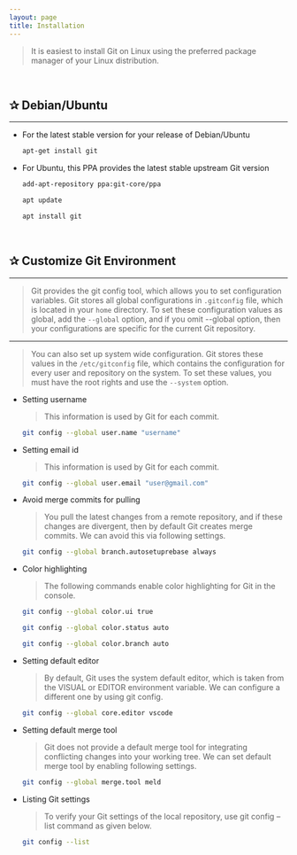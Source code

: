 ```yaml
---
layout: page
title: Installation
---
```


> It is easiest to install Git on Linux using the preferred package manager of your Linux distribution.

&nbsp;

## ✰ Debian/Ubuntu

***

* For the latest stable version for your release of Debian/Ubuntu

   ```sh
   apt-get install git
   ```

* For Ubuntu, this PPA provides the latest stable upstream Git version

   ```sh
   add-apt-repository ppa:git-core/ppa

   apt update

   apt install git
   ```

&nbsp;

## ✰ Customize Git Environment

***

  > Git provides the git config tool, which allows you to set configuration variables. Git stores all global configurations in `.gitconfig` file, which is located in your `home` directory. To set these configuration values as global, add the `--global` option, and if you omit --global option, then your configurations are specific for the current Git repository.

***

  >You can also set up system wide configuration. Git stores these values in the `/etc/gitconfig` file, which contains the configuration for every user and repository on the system. To set these values, you must have the root rights and use the `--system` option.

* Setting username

  >This information is used by Git for each commit.

    ```sh
    git config --global user.name "username"
    ```

* Setting email id

  >This information is used by Git for each commit.

    ```sh
    git config --global user.email "user@gmail.com"
    ```

* Avoid merge commits for pulling

  > You pull the latest changes from a remote repository, and if these changes are divergent, then by default Git creates merge commits. We can avoid this via following settings.

    ```sh
    git config --global branch.autosetuprebase always
    ```

* Color highlighting

  > The following commands enable color highlighting for Git in the console.

    ```sh
    git config --global color.ui true

    git config --global color.status auto

    git config --global color.branch auto
    ```

* Setting default editor

  > By default, Git uses the system default editor, which is taken from the VISUAL or EDITOR environment variable. We can configure a different one by using git config.

    ```sh
    git config --global core.editor vscode
    ```

* Setting default merge tool

  > Git does not provide a default merge tool for integrating conflicting changes into your working tree. We can set default merge tool by enabling following settings.

    ```sh
    git config --global merge.tool meld
    ```

* Listing Git settings

  > To verify your Git settings of the local repository, use git config –list command as given below.

    ```sh
    git config --list
    ```
